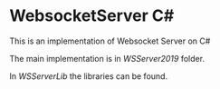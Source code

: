 # WebsocketServer C#

This is an implementation of Websocket Server on C#

The main implementation is in _WSServer2019_ folder.

In _WSServerLib_ the libraries can be found.